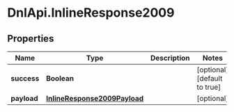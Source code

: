 # DnlApi.InlineResponse2009

## Properties
Name | Type | Description | Notes
------------ | ------------- | ------------- | -------------
**success** | **Boolean** |  | [optional] [default to true]
**payload** | [**InlineResponse2009Payload**](InlineResponse2009Payload.md) |  | [optional] 


